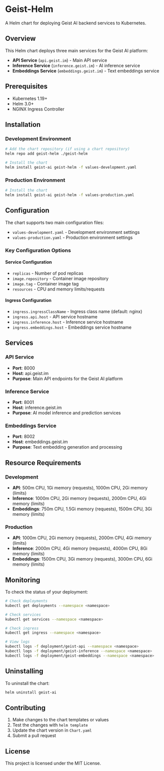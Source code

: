 # Geist-Helm

A Helm chart for deploying Geist AI backend services to Kubernetes.

## Overview

This Helm chart deploys three main services for the Geist AI platform:

- **API Service** (`api.geist.im`) - Main API service
- **Inference Service** (`inference.geist.im`) - AI inference service  
- **Embeddings Service** (`embeddings.geist.im`) - Text embeddings service

## Prerequisites

- Kubernetes 1.19+
- Helm 3.0+
- NGINX Ingress Controller

## Installation

### Development Environment

```bash
# Add the chart repository (if using a chart repository)
helm repo add geist-helm ./geist-helm

# Install the chart
helm install geist-ai geist-helm -f values-development.yaml
```

### Production Environment

```bash
# Install the chart
helm install geist-ai geist-helm -f values-production.yaml
```

## Configuration

The chart supports two main configuration files:

- `values-development.yaml` - Development environment settings
- `values-production.yaml` - Production environment settings

### Key Configuration Options

#### Service Configuration
- `replicas` - Number of pod replicas
- `image.repository` - Container image repository
- `image.tag` - Container image tag
- `resources` - CPU and memory limits/requests

#### Ingress Configuration
- `ingress.ingressClassName` - Ingress class name (default: nginx)
- `ingress.api.host` - API service hostname
- `ingress.inference.host` - Inference service hostname  
- `ingress.embeddings.host` - Embeddings service hostname

## Services

### API Service
- **Port**: 8000
- **Host**: api.geist.im
- **Purpose**: Main API endpoints for the Geist AI platform

### Inference Service  
- **Port**: 8001
- **Host**: inference.geist.im
- **Purpose**: AI model inference and prediction services

### Embeddings Service
- **Port**: 8002  
- **Host**: embeddings.geist.im
- **Purpose**: Text embedding generation and processing

## Resource Requirements

### Development
- **API**: 500m CPU, 1Gi memory (requests), 1000m CPU, 2Gi memory (limits)
- **Inference**: 1000m CPU, 2Gi memory (requests), 2000m CPU, 4Gi memory (limits)
- **Embeddings**: 750m CPU, 1.5Gi memory (requests), 1500m CPU, 3Gi memory (limits)

### Production
- **API**: 1000m CPU, 2Gi memory (requests), 2000m CPU, 4Gi memory (limits)
- **Inference**: 2000m CPU, 4Gi memory (requests), 4000m CPU, 8Gi memory (limits)
- **Embeddings**: 1500m CPU, 3Gi memory (requests), 3000m CPU, 6Gi memory (limits)

## Monitoring

To check the status of your deployment:

```bash
# Check deployments
kubectl get deployments --namespace <namespace>

# Check services  
kubectl get services --namespace <namespace>

# Check ingress
kubectl get ingress --namespace <namespace>

# View logs
kubectl logs -f deployment/geist-api --namespace <namespace>
kubectl logs -f deployment/geist-inference --namespace <namespace>
kubectl logs -f deployment/geist-embeddings --namespace <namespace>
```

## Uninstalling

To uninstall the chart:

```bash
helm uninstall geist-ai
```

## Contributing

1. Make changes to the chart templates or values
2. Test the changes with `helm template`
3. Update the chart version in `Chart.yaml`
4. Submit a pull request

## License

This project is licensed under the MIT License.
